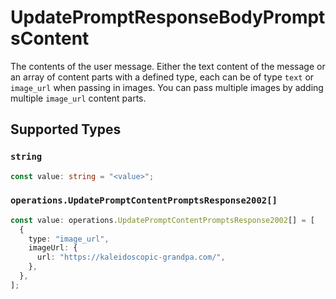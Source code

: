 # UpdatePromptResponseBodyPromptsContent

The contents of the user message. Either the text content of the message or an array of content parts with a defined type, each can be of type `text` or `image_url` when passing in images. You can pass multiple images by adding multiple `image_url` content parts. 


## Supported Types

### `string`

```typescript
const value: string = "<value>";
```

### `operations.UpdatePromptContentPromptsResponse2002[]`

```typescript
const value: operations.UpdatePromptContentPromptsResponse2002[] = [
  {
    type: "image_url",
    imageUrl: {
      url: "https://kaleidoscopic-grandpa.com/",
    },
  },
];
```


